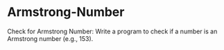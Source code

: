 # Armstrong-Number
Check for Armstrong Number: Write a program to check if a number is an Armstrong number (e.g., 153).
